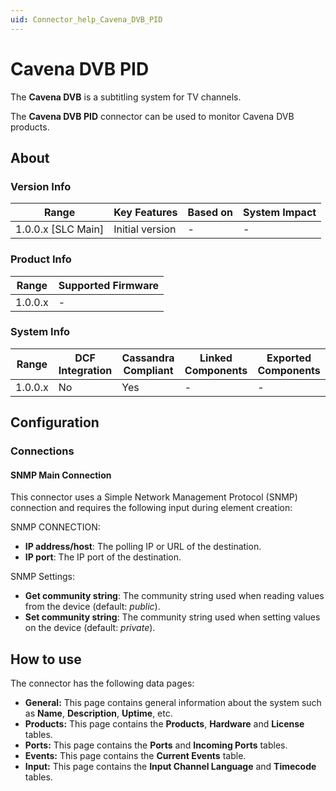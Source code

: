 ```yaml
---
uid: Connector_help_Cavena_DVB_PID
---
```


# Cavena DVB PID

The **Cavena DVB** is a subtitling system for TV channels.

The **Cavena DVB PID** connector can be used to monitor Cavena DVB products.

## About

### Version Info

| Range                | Key Features     | Based on     | System Impact     |
|----------------------|------------------|--------------|-------------------|
| 1.0.0.x [SLC Main]   | Initial version  | -            | -                 |

### Product Info

| Range     | Supported Firmware     |
|-----------|------------------------|
| 1.0.0.x   | -                      |

### System Info

| Range     | DCF Integration     | Cassandra Compliant     | Linked Components     | Exported Components     |
|-----------|---------------------|-------------------------|-----------------------|-------------------------|
| 1.0.0.x   | No                  | Yes                     | -                     | -                       |

## Configuration

### Connections

#### SNMP Main Connection

This connector uses a Simple Network Management Protocol (SNMP) connection and requires the following input during element creation:

SNMP CONNECTION:

- **IP address/host**: The polling IP or URL of the destination.
- **IP port**: The IP port of the destination.

SNMP Settings:

- **Get community string**: The community string used when reading values from the device (default: *public*).
- **Set community string**: The community string used when setting values on the device (default: *private*).

## How to use

The connector has the following data pages:

- **General:** This page contains general information about the system such as **Name**, **Description**, **Uptime**, etc.
- **Products:** This page contains the **Products**, **Hardware** and **License** tables.
- **Ports:** This page contains the **Ports** and **Incoming Ports** tables.
- **Events:** This page contains the **Current Events** table.
- **Input:** This page contains the **Input Channel Language** and **Timecode** tables.
